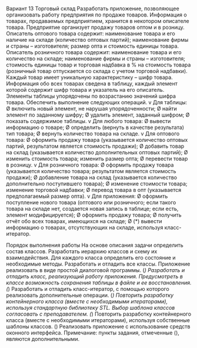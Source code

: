 Вариант 13 Торговый склад
Разработать приложение, позволяющее организовать работу предприятия по продаже товаров. Информация о товарах,
продаваемых предприятием, хранится в некотором описателе товара. Предприятие организует продажу товаров оптом и в розницу.
Описатель оптового товара содержит: наименование товара и его наличие на складе (количество оптовых партий); наименование
фирмы и страны – изготовителя; размер опта и стоимость единицы товара.
Описатель розничного товара содержит: наименование товара и его количество на складе; наименование фирмы и страны –
изготовителя; стоимость единицы товар и торговая надбавка в % на стоимость товара (розничный товар отпускается со склада с учетом
торговой надбавки).
Каждый товар имеет уникальную характеристику – шифр товара. Информация обо всех товарах сведена в таблицу, каждый элемент
которой содержит шифр товара и указатель на его описатель. Элементы таблицы упорядочены по возрастанию значений шифра товара.
Обеспечить выполнение следующих операций.
v Для таблицы:
Ø включить новый элемент, не нарушая упорядоченности;
Ø найти элемент по заданному шифру;
Ø удалить элемент, заданный шифром;
Ø показать содержимое таблицы.
v Для любого товара:
Ø вывести информацию о товаре;
Ø определить (вернуть в качестве результата) тип товара;
Ø вернуть количество товара на складе.
v Для оптового товара:
Ø оформить продажу товара (указывается количество оптовых партий, результатом является стоимость продажи);
Ø добавить товар на склад (указывается количество дополнительных оптовых партий);
Ø изменить стоимость товара; изменить размер опта;
Ø перевести товар в розницу.
v Для розничного товара:
Ø оформить продажу товара (указывается количество товара; результатом является стоимость продажи);
Ø добавление товара на склад (указывается количество дополнительно поступившего товара);
Ø изменение стоимости товара; изменение торговой надбавки;
Ø перевод товара в опт (указывается предполагаемый размер опта).
v Для приложения:
Ø оформить поступление нового товара (оптового или розничного; если такого товара на складе нет, создается новая запись в
таблице; если есть, элемент модифицируется);
Ø оформить продажу товара;
Ø получить отчёт обо всех товарах, имеющихся на складе;
Ø (*) вывести информацию о товарах, отсутствующих на складе, используя класс-итератор.

Порядок выполнения работы
На основе описания задачи определить состав классов.
Разработать иерархию классов и схему их взаимодействия.
Для каждого класса определить его состояние и необходимые методы.
Разработать и отладить все классы. Приложение реализовать в виде простой диалоговой программы.
(*) Разработать и отладить класс, реализующий работу приложения. Предусмотреть в классе возможность сохранения таблицы в
файле и ее восстановления.
(*) Разработать и отладить класс-итератор, с помощью которого реализовать дополнительные операции.
(*) Повторить разработку контейнерного класса (вместе с необходимыми итераторами), используя стандартную библиотеку STL.
Выбор шаблона классов согласовать с преподавателем.
(*) Повторить разработку контейнерного класса (вместе с необходимыми итераторами), используя собственные шаблоны классов.
() Реализовать приложение с использование средств оконного интерфейса.
Примечание: пункты задания, отмеченные (), являются дополнительными.